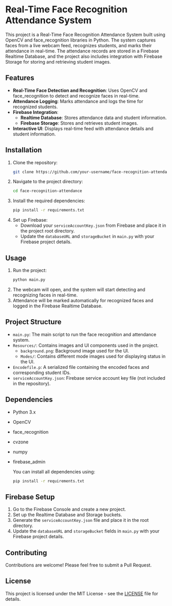 # Real-Time Face Recognition Attendance System

This project is a Real-Time Face Recognition Attendance System built using OpenCV and face_recognition libraries in Python. The system captures faces from a live webcam feed, recognizes students, and marks their attendance in real-time. The attendance records are stored in a Firebase Realtime Database, and the project also includes integration with Firebase Storage for storing and retrieving student images.

## Features

- **Real-Time Face Detection and Recognition**: Uses OpenCV and face_recognition to detect and recognize faces in real-time.
- **Attendance Logging**: Marks attendance and logs the time for recognized students.
- **Firebase Integration**: 
  - **Realtime Database**: Stores attendance data and student information.
  - **Firebase Storage**: Stores and retrieves student images.
- **Interactive UI**: Displays real-time feed with attendance details and student information.

## Installation

1. Clone the repository:
   ```bash
   git clone https://github.com/your-username/face-recognition-attendance.git
2. Navigate to the project directory:
   ```bash
   cd face-recognition-attendance
3. Install the required dependencies:
   ```bash
   pip install -r requirements.txt
4. Set up Firebase:
   - Download your `serviceAccountKey.json` from Firebase and place it in the project root directory.
   - Update the `databaseURL` and `storageBucket` in `main.py` with your Firebase project details.


## Usage

1. Run the project:
   ```bash
   python main.py
2. The webcam will open, and the system will start detecting and recognizing faces in real-time.
3. Attendance will be marked automatically for recognized faces and logged in the Firebase Realtime Database.


## Project Structure

- `main.py`: The main script to run the face recognition and attendance system.
- `Resources/`: Contains images and UI components used in the project.
  - `background.png`: Background image used for the UI.
  - `Modes/`: Contains different mode images used for displaying status in the UI.
- `Encodefile.p`: A serialized file containing the encoded faces and corresponding student IDs.
- `serviceAccountKey.json`: Firebase service account key file (not included in the repository).


## Dependencies

- Python 3.x
- OpenCV
- face_recognition
- cvzone
- numpy
- firebase_admin

  You can install all dependencies using:
  ```bash
  pip install -r requirements.txt


## Firebase Setup

1. Go to the Firebase Console and create a new project.
2. Set up the Realtime Database and Storage buckets.
3. Generate the `serviceAccountKey.json` file and place it in the root directory.
4. Update the `databaseURL` and `storageBucket` fields in `main.py` with your Firebase project details.

## Contributing

Contributions are welcome! Please feel free to submit a Pull Request.

## License

This project is licensed under the MIT License - see the [LICENSE](LICENSE) file for details.
